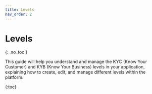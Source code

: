 ```yaml
---
title: Levels
nav_order: 2
---
```


# Levels
{: .no_toc }

This guide will help you understand and manage the KYC (Know Your Customer) and KYB (Know Your Business) levels in your application, explaining how to create, edit, and manage different levels within the platform.

{:toc}
